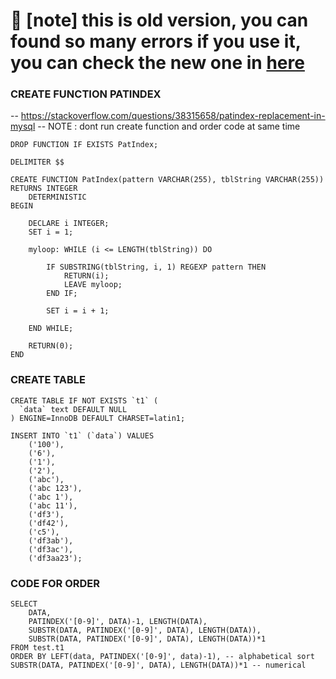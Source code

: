 # 🛑 [note] this is old version, you can found so many errors if you use it, you can check the new one in [here](https://github.com/fmhrs/mysql/blob/main/Ordering%20Like%20Windows%20Explorer%20Dose.md)

### CREATE FUNCTION  PATINDEX 
-- https://stackoverflow.com/questions/38315658/patindex-replacement-in-mysql
-- NOTE : dont run create function and order code at same time
```
DROP FUNCTION IF EXISTS PatIndex;

DELIMITER $$

CREATE FUNCTION PatIndex(pattern VARCHAR(255), tblString VARCHAR(255)) RETURNS INTEGER
    DETERMINISTIC
BEGIN

    DECLARE i INTEGER;
    SET i = 1;

    myloop: WHILE (i <= LENGTH(tblString)) DO

        IF SUBSTRING(tblString, i, 1) REGEXP pattern THEN
            RETURN(i);
            LEAVE myloop;        
        END IF;    

        SET i = i + 1;

    END WHILE; 

    RETURN(0);
END
```

### CREATE TABLE
```
CREATE TABLE IF NOT EXISTS `t1` (
  `data` text DEFAULT NULL
) ENGINE=InnoDB DEFAULT CHARSET=latin1;

INSERT INTO `t1` (`data`) VALUES
	('100'),
	('6'),
	('1'),
	('2'),
	('abc'),
	('abc 123'),
	('abc 1'),
	('abc 11'),
	('df3'),
	('df42'),
	('c5'),
	('df3ab'),
	('df3ac'),
	('df3aa23');
```

### CODE FOR ORDER
```
SELECT 
	DATA, 
	PATINDEX('[0-9]', DATA)-1, LENGTH(DATA),
	SUBSTR(DATA, PATINDEX('[0-9]', DATA), LENGTH(DATA)),
	SUBSTR(DATA, PATINDEX('[0-9]', DATA), LENGTH(DATA))*1
FROM test.t1
ORDER BY LEFT(data, PATINDEX('[0-9]', data)-1), -- alphabetical sort
SUBSTR(DATA, PATINDEX('[0-9]', DATA), LENGTH(DATA))*1 -- numerical
```
